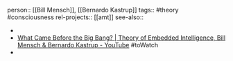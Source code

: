 person:: [[Bill Mensch]], [[Bernardo Kastrup]] 
tags:: #theory #consciousness 
rel-projects:: [[amt]] 
see-also::

-
- [What Came Before the Big Bang? | Theory of Embedded Intelligence, Bill Mensch & Bernardo Kastrup - YouTube](https://www.youtube.com/watch?v=EiePsomaMpI&t=846s) #toWatch
-